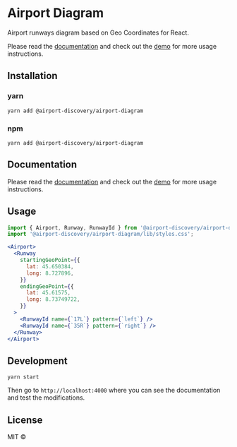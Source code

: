 # Airport Diagram

Airport runways diagram based on Geo Coordinates for React.

Please read the [documentation](https://diagram.airportdiscovery.com) and check out the [demo](https://diagram.airportdiscovery.com/#/demo) for more usage instructions.

## Installation

### yarn

`yarn add @airport-discovery/airport-diagram`

### npm

`yarn add @airport-discovery/airport-diagram`

## Documentation

Please read the [documentation](https://diagram.airportdiscovery.com) and check out the [demo](https://diagram.airportdiscovery.com/#/demo) for more usage instructions.

## Usage

```javascript
import { Airport, Runway, RunwayId } from '@airport-discovery/airport-diagram';
import '@airport-discovery/airport-diagram/lib/styles.css';
```

```jsx
<Airport>
  <Runway
    startingGeoPoint={{
      lat: 45.650384,
      long: 8.727896,
    }}
    endingGeoPoint={{
      lat: 45.61575,
      long: 8.73749722,
    }}
  >
    <RunwayId name={`17L`} pattern={`left`} />
    <RunwayId name={`35R`} pattern={`right`} />
  </Runway>
</Airport>
```

## Development

`yarn start`

Then go to `http://localhost:4000` where you can see the documentation and test the modifications.

## License

MIT ©
